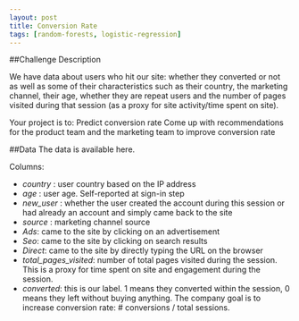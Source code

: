 ```yaml
---
layout: post
title: Conversion Rate
tags: [random-forests, logistic-regression]
---
```


##Challenge Description

We have data about users who hit our site: whether they converted or not as well as some of their characteristics such as their country, the marketing channel, their age, whether they are repeat users and the number of pages visited during that session (as a proxy for site activity/time spent on site).

Your project is to:
Predict conversion rate
Come up with recommendations for the product team and the marketing team to improve conversion rate

##Data
The data is available here. 

Columns:
- _country_ : user country based on the IP address
- _age_ : user age. Self-reported at sign-in step
- _new\_user_ : whether the user created the account during this session or had already an account and simply came back to the site
- _source_ : marketing channel source
- _Ads_: came to the site by clicking on an advertisement
- _Seo_: came to the site by clicking on search results
- _Direct_: came to the site by directly typing the URL on the browser
- _total\_pages\_visited_: number of total pages visited during the session. This is a proxy for time spent on site and engagement during the session.
- _converted_: this is our label. 1 means they converted within the session, 0 means they left without buying anything. The company goal is to increase conversion rate: # conversions / total sessions.
